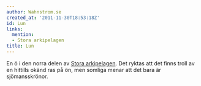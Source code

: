 ```yaml
---
author: Wahnstrom.se
created_at: '2011-11-30T18:53:18Z'
id: Lun
links:
  mention:
  - Stora arkipelagen
title: Lun
---
```


En ö i den norra delen av [Stora arkipelagen]. Det ryktas att det finns troll av en hittills okänd
ras på ön, men somliga menar att det bara är sjömansskrönor.

  [Stora arkipelagen]: Stora_arkipelagen